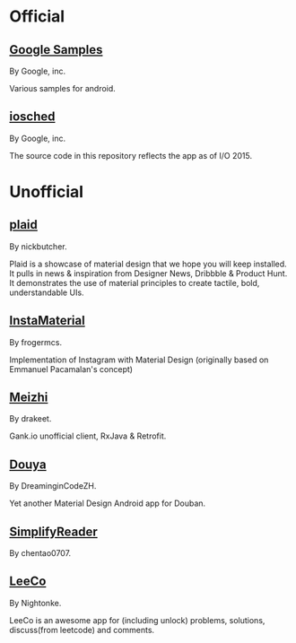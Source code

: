 # Official

## [Google Samples](https://github.com/googlesamples/)

By Google, inc.

Various samples for android.

## [iosched](https://github.com/google/iosched)

By Google, inc.

The source code in this repository reflects the app as of I/O 2015.

# Unofficial

## [plaid](https://github.com/nickbutcher/plaid)

By nickbutcher.

Plaid is a showcase of material design that we hope you will keep installed. It pulls in news & inspiration from Designer News, Dribbble & Product Hunt. It demonstrates the use of material principles to create tactile, bold, understandable UIs.

## [InstaMaterial](https://github.com/frogermcs/InstaMaterial)

By frogermcs.

Implementation of Instagram with Material Design (originally based on Emmanuel Pacamalan's concept)

## [Meizhi](https://github.com/drakeet/Meizhi)

By drakeet.

Gank.io unofficial client, RxJava & Retrofit.

## [Douya](https://github.com/DreaminginCodeZH/Douya)

By DreaminginCodeZH.

Yet another Material Design Android app for Douban.

## [SimplifyReader](https://github.com/chentao0707/SimplifyReader)

By chentao0707.

## [LeeCo](https://github.com/Nightonke/LeeCo)

By Nightonke.

LeeCo is an awesome app for (including unlock) problems, solutions, discuss(from leetcode) and comments.
